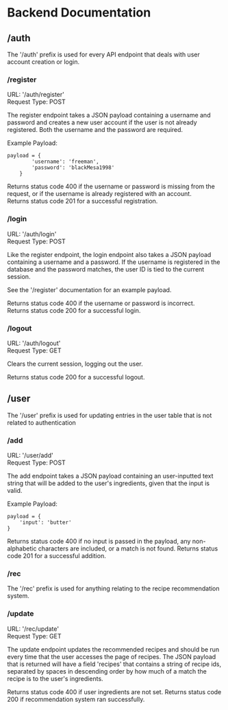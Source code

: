 # Backend Documentation

## /auth

The '/auth' prefix is used for every API endpoint that deals with user account creation or login.

### /register

URL: '/auth/register'    
Request Type: POST

The register endpoint takes a JSON payload containing a username and password and creates a new user account if the user is not already registered. Both the username and the password are required.

Example Payload:
```
payload = {
        'username': 'freeman',
        'password': 'blackMesa1998'
    }
```

Returns status code 400 if the username or password is missing from the request, or if the username is already registered with an account.    
Returns status code 201 for a successful registration.


### /login

URL: '/auth/login'    
Request Type: POST

Like the register endpoint, the login endpoint also takes a JSON payload containing a username and a password. If the username is registered in the database and the password matches, the user ID is tied to the current session. 

See the '/register' documentation for an example payload.

Returns status code 400 if the username or password is incorrect.    
Returns status code 200 for a successful login.


### /logout

URL: '/auth/logout'    
Request Type: GET

Clears the current session, logging out the user.

Returns status code 200 for a successful logout.

## /user

The '/user' prefix is used for updating entries in the user table that is not related to authentication

### /add

URL: '/user/add'    
Request Type: POST

The add endpoint takes a JSON payload containing an user-inputted text string that will be added to the user's ingredients, given that the input is valid.

Example Payload:
```
payload = {
    'input': 'butter'
}
```

Returns status code 400 if no input is passed in the payload, any non-alphabetic characters are included, or a match is not found. 
Returns status code 201 for a successful addition.

### /rec

The '/rec' prefix is used for anything relating to the recipe recommendation system.

### /update

URL: '/rec/update'    
Request Type: GET


The update endpoint updates the recommended recipes and should be run every time that the user accesses the page of recipes. The JSON payload that is returned will have a field 'recipes' that contains a string of recipe ids, separated by spaces in descending order by how much of a match the recipe is to the user's ingredients.

Returns status code 400 if user ingredients are not set.
Returns status code 200 if recommendation system ran successfully.
